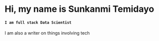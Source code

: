 # Hi, my name is Sunkanmi Temidayo
#### ``I am full stack Data Scientist``

I am also a writer on things involving tech
